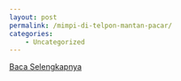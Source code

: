 ```yaml
---
layout: post
permalink: /mimpi-di-telpon-mantan-pacar/
categories:
    - Uncategorized
---
```


[Baca Selengkapnya](/06)